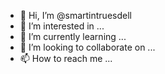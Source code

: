 - 👋 Hi, I’m @smartintruesdell
- 👀 I’m interested in ...
- 🌱 I’m currently learning ...
- 💞️ I’m looking to collaborate on ...
- 📫 How to reach me ...

<!---
smartintruesdell/smartintruesdell is a ✨ special ✨ repository because its `README.md` (this file) appears on your GitHub profile.
You can click the Preview link to take a look at your changes.
--->

